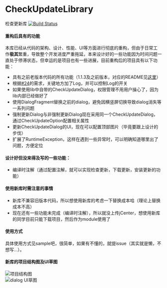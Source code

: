 # CheckUpdateLibrary
检查更新库 
[![Build Status](https://travis-ci.org/qiangxi/CheckUpdateLibrary.svg?branch=master)](https://travis-ci.org/qiangxi/CheckUpdateLibrary)  
#### 重构后具有的功能

本库已经从代码的架构、设计、性能、UI等方面进行彻底的重构，但由于日常工作**极其**繁重，导致整个开发进度严重拖延，本来设计好的一些功能因为时间问题一直处于停滞状态，但幸运的是项目也有一些进展，目前重构后的项目具有以下功能：  
- 具有之前老版本代码的所有功能（1.1.3及之前版本，对应的README见[这里](https://github.com/qiangxi/CheckUpdateLibrary/blob/master/1.1.3%E5%8F%8A%E4%B9%8B%E5%89%8D%E7%89%88%E6%9C%AC%E7%9A%84Readme.md)）
- 根据[#24](https://github.com/qiangxi/CheckUpdateLibrary/issues/24)的需求，关键地方加了Log，并可以控制Log的开关
- 如果使用lib中自带的CheckUpdateDialog，权限管理不用用户操心了，因为lib内部已经做好了
- 使用DialogFragment替换之前的dialog，避免因横竖屏切换导致dialog消失等一系列问题
- 强制更新Dialog与非强制更新Dialog现在采用同一个CheckUpdateDialog，通过CheckUpdateOption配置相关属性
- 更新CheckUpdateDialog的UI，现在可以配置顶部图片（毕竟要跟上设计的步伐）
- 扩展了RuntimeException，这样在遇到一些异常时，可以明确知道哪里出了问题，方便定位

#### 设计好但没来得及写的一些功能：
- 编译时注解（通过配置注解，就可以实现检查更新，下载更新，安装更新的功能）

#### 使用新库时需注意的事情
- 新库不兼容旧版本代码，所以想使用新库的考虑一下替换成本哈（理论上替换成本不高）
- 现在还有一些功能未完成（编译时注解），所以就没上传jCenter，想使用新库的同学目前只能下载项目，然后作为module使用了

#### 使用方式
具体使用方式见sample吧，很简单，如果有不懂的，就提issue（其实就是懒，不想写...）。

#### 新库的项目结构图及UI草图
![项目结构图](https://github.com/qiangxi/CheckUpdateLibrary/blob/master/image/CheckUpdate%E6%9E%B6%E6%9E%84.png?raw=true)  
![dialog UI草图](https://github.com/qiangxi/CheckUpdateLibrary/blob/master/image/%E6%9B%B4%E6%96%B0Dialog.png?raw=true)



